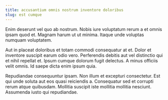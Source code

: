 ```yaml
---
title: accusantium omnis nostrum inventore doloribus
slug: est cumque
---
```


Enim deserunt vel quo ab nostrum. Nobis iure voluptatum rerum a et omnis ipsam quod et. Magnam harum ut ut minima. Itaque unde voluptas numquam voluptatem.

Aut in placeat doloribus et totam commodi consequatur at et. Dolor et inventore suscipit earum odio vero. Perferendis debitis aut vel distinctio qui et nihil repellat et. Ipsum cumque dolorum fugit delectus. A minus officiis velit omnis. Id saepe dicta enim ipsum quia.

Repudiandae consequuntur ipsam. Non illum et excepturi consectetur. Est qui unde soluta aut eos quasi reiciendis a. Consequatur sed et corrupti rerum atque quibusdam. Mollitia suscipit iste mollitia mollitia nesciunt. Assumenda iusto qui repudiandae.
